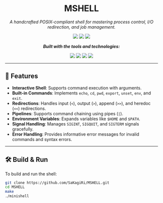 <h1 align="center">MSHELL</h1>

<p align="center"><em>A handcrafted POSIX-compliant shell for mastering process control, I/O redirection, and job management.</em></p>

<p align="center">
  <img src="https://img.shields.io/github/last-commit/SaKagiRi/MSHELL" />
  <img src="https://img.shields.io/github/languages/top/SaKagiRi/MSHELL" />
  <img src="https://img.shields.io/github/languages/count/SaKagiRi/MSHELL" />
</p>

<p align="center"><strong><em>Built with the tools and technologies:</em></strong></p>

<p align="center">
  <img src="https://img.shields.io/badge/Nix-5277C3?logo=nixos&logoColor=white" />
  <img src="https://img.shields.io/badge/Makefile-000000?logo=gnu&logoColor=white" />
  <img src="https://img.shields.io/badge/C-00599C?logo=c&logoColor=white" />
  <img src="https://img.shields.io/badge/Markdown-000000?logo=markdown&logoColor=white" />
</p>

---

## 🚀 Features

- **Interactive Shell**: Supports command execution with arguments.
- **Built-in Commands**: Implements `echo`, `cd`, `pwd`, `export`, `unset`, `env`, and `exit`.
- **Redirections**: Handles input (`<`), output (`>`), append (`>>`), and heredoc (`<<`) redirections.
- **Pipelines**: Supports command chaining using pipes (`|`).
- **Environment Variables**: Expands variables like `$HOME` and `$PATH`.
- **Signal Handling**: Manages `SIGINT`, `SIGQUIT`, and `SIGTERM` signals gracefully.
- **Error Handling**: Provides informative error messages for invalid commands and syntax errors.

---

## 🛠️ Build & Run

To build and run the shell:

```bash
git clone https://github.com/SaKagiRi/MSHELL.git
cd MSHELL
make
./minishell
